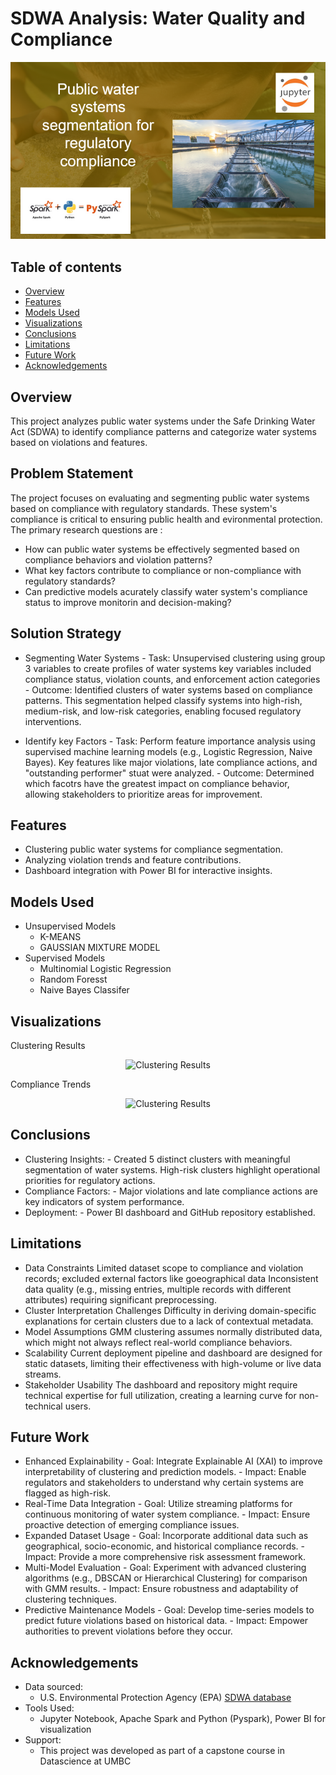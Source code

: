 # SDWA Analysis: Water Quality and Compliance

<p align="center">
  <img src="Miscellaneous/Project_Title.png" >

  ## Table of contents
- [Overview](#overview)
- [Features](#features)
- [Models Used](#models-used)
- [Visualizations](#visualizations)
- [Conclusions](#conclusion)
- [Limitations](#limitations)
- [Future Work](#future-work)
- [Acknowledgements](#acknowledgements)
  
## Overview
This project analyzes public water systems under the Safe Drinking Water Act (SDWA) to identify compliance patterns and categorize water systems based on violations and features.


## Problem Statement
The project focuses on evaluating and segmenting public water systems based on compliance with regulatory standards. These system's compliance is critical to ensuring public health and evironmental protection. The primary research questions are :
- How can public water systems be effectively segmented based on compliance behaviors and violation patterns?
- What key factors contribute to compliance or non-compliance with regulatory standards?
- Can predictive models acurately classify water system's compliance status to improve monitorin and decision-making?

## Solution Strategy
- Segmenting Water Systems
       - Task: Unsupervised clustering using group 3 variables to create profiles of water systems key variables included compliance status, violation counts, and enforcement action categories
       - Outcome: Identified clusters of water systems based on compliance patterns. This segmentation helped classify systems into high-rish, medium-risk, and low-risk categories, enabling focused regulatory interventions.
    
- Identify key Factors
      - Task: Perform feature importance analysis using supervised machine learning models (e.g., Logistic Regression, Naive Bayes). Key features like major violations, late compliance actions, and "outstanding performer" stuat were analyzed.
      - Outcome: Determined which facotrs have the greatest impact on compliance behavior, allowing stakeholders to prioritize areas for improvement.
    
## Features
- Clustering public water systems for compliance segmentation.
- Analyzing violation trends and feature contributions.
- Dashboard integration with Power BI for interactive insights.

## Models Used
- Unsupervised Models
    - K-MEANS
    - GAUSSIAN MIXTURE MODEL
- Supervised Models
    - Multinomial Logistic Regression
    - Random Foresst
    - Naive Bayes Classifer



## Visualizations
Clustering Results

<p align="center"> <img src="results/cluster_visualizations.png" alt="Clustering Results" width="70%"> </p>

Compliance Trends

<p align="center"> <img src="results/cluster_visualizations.png" alt="Clustering Results" width="70%"> </p>

## Conclusions
- Clustering Insights:
      - Created 5 distinct clusters with meaningful segmentation of water systems.
    High-risk clusters highlight operational priorities for regulatory actions.
- Compliance Factors:
      - Major violations and late compliance actions are key indicators of system performance.
- Deployment:
       - Power BI dashboard and GitHub repository established.

## Limitations
- Data Constraints
        Limited dataset scope to compliance and violation records; excluded external factors like goeographical data
        Inconsistent data quality (e.g., missing entries, multiple records with different attributes) requiring significant preprocessing.
-  Cluster Interpretation Challenges
        Difficulty in deriving domain-specific explanations for certain clusters due to a lack of contextual metadata.
-  Model Assumptions
        GMM clustering assumes normally distributed data, which might not always reflect real-world compliance behaviors.
- Scalability
        Current deployment pipeline and dashboard are designed for static datasets, limiting their effectiveness with high-volume or live data streams.
- Stakeholder Usability
        The dashboard and repository might require technical expertise for full utilization, creating a learning curve for non-technical users.

## Future Work
- Enhanced Explainability
        - Goal: Integrate Explainable AI (XAI) to improve interpretability of clustering and prediction models.
        - Impact: Enable regulators and stakeholders to understand why certain systems are flagged as high-risk.
- Real-Time Data Integration
        - Goal: Utilize streaming platforms for continuous monitoring of water system compliance.
        - Impact: Ensure proactive detection of emerging compliance issues.
- Expanded Dataset Usage
        - Goal: Incorporate additional data such as geographical, socio-economic, and historical compliance records.
        - Impact: Provide a more comprehensive risk assessment framework.
- Multi-Model Evaluation
        - Goal: Experiment with advanced clustering algorithms (e.g., DBSCAN or Hierarchical Clustering) for comparison with GMM results.
        - Impact: Ensure robustness and adaptability of clustering techniques.
- Predictive Maintenance Models
        - Goal: Develop time-series models to predict future violations based on historical data.
        - Impact: Empower authorities to prevent violations before they occur.

## Acknowledgements
- Data sourced:
    - U.S. Environmental Protection Agency (EPA) [SDWA database](https://echo.epa.gov/tools/data-downloads#drinkingwater)
- Tools Used:
    - Jupyter Notebook, Apache Spark and Python (Pyspark), Power BI for visualization
- Support:
    - This project was developed as part of a capstone course in Datascience at UMBC
